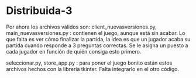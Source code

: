 # Distribuida-3
Por ahora los archivos válidos son:
client_nuevasversiones.py, main_nuevasversiones.py : contienen el juego, aunque está sin acabar. Lo que falta es ver cómo finalizar la partida, la idea es que un jugador acaba su partida cuando responde a 3 preguntas correctas. Se le asigna un puesto a cada jugador en función de quién consiga esto primero.

seleccionar.py, store_app.py : para poner el juego bonito están estos archivos hechos con la librería tkinter. Falta integrarlo en el otro código.

